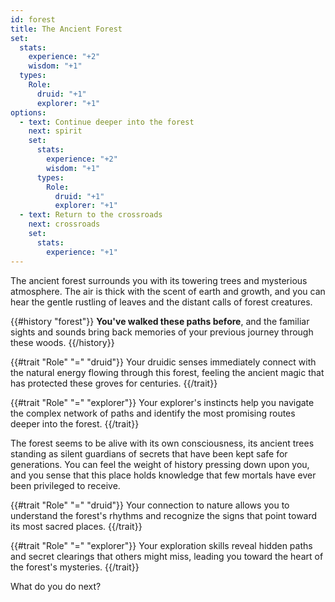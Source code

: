 ```yaml
---
id: forest
title: The Ancient Forest
set:
  stats:
    experience: "+2"
    wisdom: "+1"
  types:
    Role:
      druid: "+1"
      explorer: "+1"
options:
  - text: Continue deeper into the forest
    next: spirit
    set:
      stats:
        experience: "+2"
        wisdom: "+1"
      types:
        Role:
          druid: "+1"
          explorer: "+1"
  - text: Return to the crossroads
    next: crossroads
    set:
      stats:
        experience: "+1"
---
```


The ancient forest surrounds you with its towering trees and mysterious atmosphere. The air is thick with the scent of earth and growth, and you can hear the gentle rustling of leaves and the distant calls of forest creatures.

{{#history "forest"}}
**You've walked these paths before**, and the familiar sights and sounds bring back memories of your previous journey through these woods.
{{/history}}

{{#trait "Role" "=" "druid"}}
Your druidic senses immediately connect with the natural energy flowing through this forest, feeling the ancient magic that has protected these groves for centuries.
{{/trait}}

{{#trait "Role" "=" "explorer"}}
Your explorer's instincts help you navigate the complex network of paths and identify the most promising routes deeper into the forest.
{{/trait}}

The forest seems to be alive with its own consciousness, its ancient trees standing as silent guardians of secrets that have been kept safe for generations. You can feel the weight of history pressing down upon you, and you sense that this place holds knowledge that few mortals have ever been privileged to receive.

{{#trait "Role" "=" "druid"}}
Your connection to nature allows you to understand the forest's rhythms and recognize the signs that point toward its most sacred places.
{{/trait}}

{{#trait "Role" "=" "explorer"}}
Your exploration skills reveal hidden paths and secret clearings that others might miss, leading you toward the heart of the forest's mysteries.
{{/trait}}

What do you do next? 